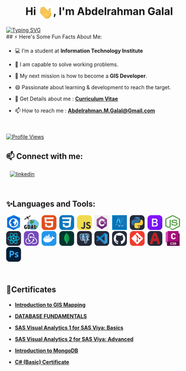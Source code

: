 
<h1 align="center">Hi <img align="center" src="assets/images/Hi.gif" width="40">, I'm Abdelrahman Galal</h1>
<a align="center" href="https://git.io/typing-svg"><img align="center" src="https://readme-typing-svg.demolab.com?font=Fira+Code&duration=4000&pause=1000&color=F74700&width=435&lines=A+GIS+Developer;ITIan;A+GIS+Analyst" alt="Typing SVG" /></a>
<br>
## ⚡ Here's Some Fun Facts About Me:

- 💻 I’m a student at **Information Technology Institute**

- 💬 I am capable to solve working problems.

- 🌱 My next mission is how to become a **GIS Developer**.

- 😄 Passionate about learning & development to reach the target.

- 📝 Get Details about me : [**Curriculum Vitae**](https://drive.google.com/file/d/1yF9YGbDvDqF7ZrqwTpple5m7xks-YtAE/view?usp=sharing)

- 📫 How to reach me : **Abdelrahman.M.Galal@Gmail.com**
<br><br><br>
<a href="https://github.com/Galalll/">
   <img alt="Profile Views" src="https://komarev.com/ghpvc/?username=Galalll&style=flat-square&label=Profile+Views&color=0891b2" />
</a>

## 📫 Connect with me:

<p align="left">
    <a style="margin: 0 10px" href="https://www.linkedin.com/in/abdelrahman-m-galal/" target="blank"><img align="center" src="https://raw.githubusercontent.com/rahuldkjain/github-profile-readme-generator/master/src/images/icons/Social/linked-in-alt.svg" alt="linkedin" height="30" width="40" /></a>
</p>

<br>
<h2 align="left">✨Languages and Tools:</h2>
<p align="left"> 
<img src="assets/icons/arcgis-pro.png" alt="ArcGis-Pro" width="40" height="40"/>&nbsp;
<img src="assets/icons/GDAL.png" alt="GDAL" width="40" height="40"/>&nbsp;
<img src="assets/icons/HTML.svg" alt="HTML" width="40" height="40"/>&nbsp;
<img src="assets/icons/CSS.svg" alt="CSS" width="40" height="40"/>&nbsp;
<img src="assets/icons/JavaScript.svg" alt="Javascript" width="40" height="40"/>&nbsp;
<img src="assets/icons/C%23.png" alt="C#" width="40" height="40"/>&nbsp;
<img src="assets/icons/ASB.Net_MVC.png" alt="ASB.Net" width="40" height="40"/>&nbsp;
<img src="assets/icons/Python-Dark.svg" alt="Python" width="40" height="40"/>&nbsp;
<img src="assets/icons/Bootstrap.svg" alt="Bootstrap" width="40" height="40"/>&nbsp;
<img src="assets/icons/Node-Js.png" alt="Node-Js" width="40" height="40"/>&nbsp;
<img src="assets/icons/React-Dark.svg" alt="React" width="40" height="40"/>&nbsp;
<img src="assets/icons/Redux.svg" alt="Redux" width="40" height="40"/>&nbsp;
<img src="assets/icons/Docker.svg" alt="Docker" width="40" height="40"/>&nbsp;
<img src="assets/icons/MongoDB.svg" alt="MongoDB" width="40" height="40"/>&nbsp;
<img src="assets/icons/PostgreSQL-Dark.svg" alt="PostgreSQL" width="40" height="40"/>&nbsp;
<img src="assets/icons/VSCode-Dark.svg" alt="VS Code" width="40" height="40"/>&nbsp;
<img src="assets/icons/Github-Dark.svg" alt="Github" width="40" height="40"/>&nbsp;
<img src="assets/icons/Git.svg" alt="Git" width="40" height="40"/>&nbsp;
<img src="assets/icons/AutoCAD-Dark.svg" alt="AutoCAD" width="40" height="40"/>&nbsp;
<img src="assets/icons/C3D.png" alt="Civil3D" width="40" height="40"/>&nbsp;
<img src="assets/icons/Photoshop.svg" alt="Photoshop" width="40" height="40"/>&nbsp;
</p>

<br>
<h2 align="left">📜Certificates</h2>

<h4>
   
- <a href="https://coursera.org/share/1afadb0f63e4a7345f774f097ba8f40d">Introduction to GIS Mapping</a>

- <a href="https://maharatech.gov.eg/mod/customcert/view.php?id=7655&downloadown=1">DATABASE FUNDAMENTALS</a>
   
- <a href="https://www.credly.com/badges/202c9478-bf8d-4ba6-97f1-45520ee3c698/">SAS Visual Analytics 1 for SAS Viya: Basics</a>

- <a href="https://www.credly.com/badges/74938f7c-7a79-424e-b04f-e5c3e20d112d/">SAS Visual Analytics 2 for SAS Viya: Advanced</a>

- <a href="https://learn.mongodb.com/c/z0ANpTy-R5GseUh14PxEAQ">Introduction to MongoDB</a>
  
 - <a href="https://www.hackerrank.com/certificates/iframe/b52bd824df76">C# (Basic) Certificate</a>
  
</h4>
<!--
**Galalll/Galalll** is a ✨ _special_ ✨ repository because its `README.md` (this file) appears on your GitHub profile.

Here are some ideas to get you started:

- 🔭 I’m currently working on ...
- 🌱 I’m currently learning ...
- 👯 I’m looking to collaborate on ...
- 🤔 I’m looking for help with ...
- 💬 Ask me about ...
- 📫 How to reach me: ...
- 😄 Pronouns: ...
- ⚡ Fun fact: ...
-->
